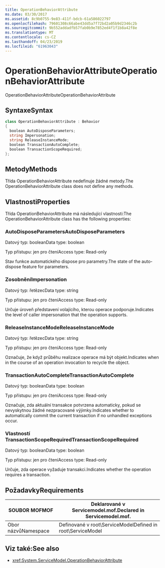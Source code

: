 ```yaml
---
title: OperationBehaviorAttribute
ms.date: 03/30/2017
ms.assetid: 8c9b0755-9e83-411f-bdcb-61a586022797
ms.openlocfilehash: 79601308c66abe43dd5a7f72bd2a05b9d2346c2b
ms.sourcegitcommit: 9b552addadfb57fab0b9e7852ed4f1f1b8a42f8e
ms.translationtype: MT
ms.contentlocale: cs-CZ
ms.lasthandoff: 04/23/2019
ms.locfileid: "61963043"
---
```

# <a name="operationbehaviorattribute"></a><span data-ttu-id="b8b91-102">OperationBehaviorAttribute</span><span class="sxs-lookup"><span data-stu-id="b8b91-102">OperationBehaviorAttribute</span></span>
<span data-ttu-id="b8b91-103">OperationBehaviorAttribute</span><span class="sxs-lookup"><span data-stu-id="b8b91-103">OperationBehaviorAttribute</span></span>  
  
## <a name="syntax"></a><span data-ttu-id="b8b91-104">Syntaxe</span><span class="sxs-lookup"><span data-stu-id="b8b91-104">Syntax</span></span>  
  
```csharp
class OperationBehaviorAttribute : Behavior  
{  
  boolean AutoDisposeParameters;  
  string Impersonation;  
  string ReleaseInstanceMode;  
  boolean TransactionAutoComplete;  
  boolean TransactionScopeRequired;  
};  
```  
  
## <a name="methods"></a><span data-ttu-id="b8b91-105">Metody</span><span class="sxs-lookup"><span data-stu-id="b8b91-105">Methods</span></span>  
 <span data-ttu-id="b8b91-106">Třída OperationBehaviorAttribute nedefinuje žádné metody.</span><span class="sxs-lookup"><span data-stu-id="b8b91-106">The OperationBehaviorAttribute class does not define any methods.</span></span>  
  
## <a name="properties"></a><span data-ttu-id="b8b91-107">Vlastnosti</span><span class="sxs-lookup"><span data-stu-id="b8b91-107">Properties</span></span>  
 <span data-ttu-id="b8b91-108">Třída OperationBehaviorAttribute má následující vlastnosti:</span><span class="sxs-lookup"><span data-stu-id="b8b91-108">The OperationBehaviorAttribute class has the following properties:</span></span>  
  
### <a name="autodisposeparameters"></a><span data-ttu-id="b8b91-109">AutoDisposeParameters</span><span class="sxs-lookup"><span data-stu-id="b8b91-109">AutoDisposeParameters</span></span>  
 <span data-ttu-id="b8b91-110">Datový typ: boolean</span><span class="sxs-lookup"><span data-stu-id="b8b91-110">Data type: boolean</span></span>  
  
 <span data-ttu-id="b8b91-111">Typ přístupu: jen pro čtení</span><span class="sxs-lookup"><span data-stu-id="b8b91-111">Access type: Read-only</span></span>  
  
 <span data-ttu-id="b8b91-112">Stav funkce automatického dispose pro parametry.</span><span class="sxs-lookup"><span data-stu-id="b8b91-112">The state of the auto-dispose feature for parameters.</span></span>  
  
### <a name="impersonation"></a><span data-ttu-id="b8b91-113">Zosobnění</span><span class="sxs-lookup"><span data-stu-id="b8b91-113">Impersonation</span></span>  
 <span data-ttu-id="b8b91-114">Datový typ: řetězec</span><span class="sxs-lookup"><span data-stu-id="b8b91-114">Data type: string</span></span>  
  
 <span data-ttu-id="b8b91-115">Typ přístupu: jen pro čtení</span><span class="sxs-lookup"><span data-stu-id="b8b91-115">Access type: Read-only</span></span>  
  
 <span data-ttu-id="b8b91-116">Určuje úroveň představení volajícího, kterou operace podporuje.</span><span class="sxs-lookup"><span data-stu-id="b8b91-116">Indicates the level of caller impersonation that the operation supports.</span></span>  
  
### <a name="releaseinstancemode"></a><span data-ttu-id="b8b91-117">ReleaseInstanceMode</span><span class="sxs-lookup"><span data-stu-id="b8b91-117">ReleaseInstanceMode</span></span>  
 <span data-ttu-id="b8b91-118">Datový typ: řetězec</span><span class="sxs-lookup"><span data-stu-id="b8b91-118">Data type: string</span></span>  
  
 <span data-ttu-id="b8b91-119">Typ přístupu: jen pro čtení</span><span class="sxs-lookup"><span data-stu-id="b8b91-119">Access type: Read-only</span></span>  
  
 <span data-ttu-id="b8b91-120">Označuje, že když průběhu realizace operace má být objekt.</span><span class="sxs-lookup"><span data-stu-id="b8b91-120">Indicates when in the course of an operation invocation to recycle the object.</span></span>  
  
### <a name="transactionautocomplete"></a><span data-ttu-id="b8b91-121">TransactionAutoComplete</span><span class="sxs-lookup"><span data-stu-id="b8b91-121">TransactionAutoComplete</span></span>  
 <span data-ttu-id="b8b91-122">Datový typ: boolean</span><span class="sxs-lookup"><span data-stu-id="b8b91-122">Data type: boolean</span></span>  
  
 <span data-ttu-id="b8b91-123">Typ přístupu: jen pro čtení</span><span class="sxs-lookup"><span data-stu-id="b8b91-123">Access type: Read-only</span></span>  
  
 <span data-ttu-id="b8b91-124">Označuje, zda aktuální transakce potvrzena automaticky, pokud se nevyskytnou žádné nezpracované výjimky.</span><span class="sxs-lookup"><span data-stu-id="b8b91-124">Indicates whether to automatically commit the current transaction if no unhandled exceptions occur.</span></span>  
  
### <a name="transactionscoperequired"></a><span data-ttu-id="b8b91-125">Vlastností TransactionScopeRequired</span><span class="sxs-lookup"><span data-stu-id="b8b91-125">TransactionScopeRequired</span></span>  
 <span data-ttu-id="b8b91-126">Datový typ: boolean</span><span class="sxs-lookup"><span data-stu-id="b8b91-126">Data type: boolean</span></span>  
  
 <span data-ttu-id="b8b91-127">Typ přístupu: jen pro čtení</span><span class="sxs-lookup"><span data-stu-id="b8b91-127">Access type: Read-only</span></span>  
  
 <span data-ttu-id="b8b91-128">Určuje, zda operace vyžaduje transakci.</span><span class="sxs-lookup"><span data-stu-id="b8b91-128">Indicates whether the operation requires a transaction.</span></span>  
  
## <a name="requirements"></a><span data-ttu-id="b8b91-129">Požadavky</span><span class="sxs-lookup"><span data-stu-id="b8b91-129">Requirements</span></span>  
  
|<span data-ttu-id="b8b91-130">SOUBOR MOF</span><span class="sxs-lookup"><span data-stu-id="b8b91-130">MOF</span></span>|<span data-ttu-id="b8b91-131">Deklarované v Servicemodel.mof.</span><span class="sxs-lookup"><span data-stu-id="b8b91-131">Declared in Servicemodel.mof.</span></span>|  
|---------|-----------------------------------|  
|<span data-ttu-id="b8b91-132">Obor názvů</span><span class="sxs-lookup"><span data-stu-id="b8b91-132">Namespace</span></span>|<span data-ttu-id="b8b91-133">Definované v root\ServiceModel</span><span class="sxs-lookup"><span data-stu-id="b8b91-133">Defined in root\ServiceModel</span></span>|  
  
## <a name="see-also"></a><span data-ttu-id="b8b91-134">Viz také:</span><span class="sxs-lookup"><span data-stu-id="b8b91-134">See also</span></span>

- <xref:System.ServiceModel.OperationBehaviorAttribute>
